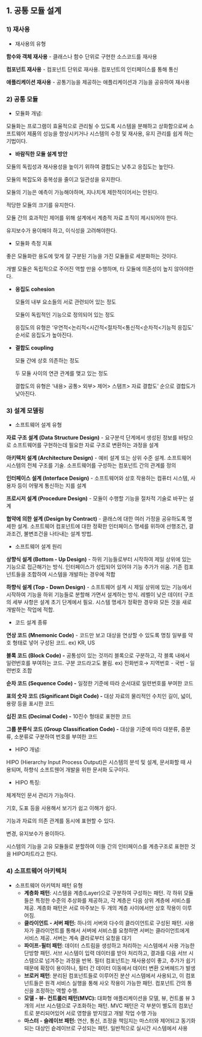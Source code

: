 ## 1. 공통 모듈 설계

### 1) 재사용

- 재사용의 유형

**함수와 객체 재사용** - 클래스나 함수 단위로 구현한 소스코드를 재사용

**컴포넌트 재사용** - 컴포넌트 단위로 재사용. 컴포넌트의 인터페이스를 통해 통신

**애플리케이션 재사용** - 공통기능을 제공하는 애플리케이션과 기능을 공유하여 재사용

### 2) 공통 모듈

- 모듈화 개념:

모듈화는 프로그램이 효율적으로 관리될 수 있도록 시스템을 분해하고 상화함으로써 소프트웨어 제품의 성능을 향상시키거나 시스템의 수정 및 재사용, 유지 관리를 쉽게 하는 기법이다.

- **바람직한 모듈 설계 방안**

모듈의 독립성과 재사용성을 높이기 위하여 결합도는 낮추고 응집도는 높인다.

모듈의 복잡도와 중복성을 줄이고 일관성을 유지한다.

모듈의 기능은 예측이 가능해야하며, 지나치게 제한적이어서는 안된다.

적당한 모듈의 크기를 유지한다.

모듈 간의 효과적인 제어를 위해 설계에서 계층적 자료 조직이 제시되어야 한다.

유지보수가 용이해야 하고, 이식성을 고려해야한다.

- 모듈화 측정 지표

좋은 모듈화란 용도에 맞게 잘 구분된 기능을 가진 모듈들로 세분화하는 것이다.

개별 모듈은 독립적으로 주어진 역할 만을 수행하며, 타 모듈에 의존성이 높지 않아야한다.

- **응집도 cohesion**

  모듈의 내부 요소들의 서로 관련되어 있는 정도

  모듈이 독립적인 기능으로 정의되어 있는 정도

  응집도의 유형은 ‘우연적<논리적<시간적<절차적<통신적<순차적<기능적 응집도’ 순서로 응집도가 높아진다.

- **결합도 coupling**

  모듈 간에 상호 의존하는 정도

  두 모듈 사이의 연관 관계를 맺고 있는 정도

  결합도의 유형은 ‘내용> 공통> 외부> 제어> 스탬프> 자료 결합도’ 순으로 결합도가 낮아진다.


### 3) 설계 모델링

- 소프트웨어 설계 유형

**자료 구조 설계 (Data Structure Design)** - 요구분석 단계에서 생성된 정보를 바탕으로 소프트웨어를 구현하는데 필요한 자료 구조로 변환하는 과정을 설계

**아키텍처 설계 (Architecture Design)** - 예비 설계 또는 상위 수준 설계. 소프트웨어 시스템의 전체 구조를 기술. 소프트웨어를 구성하는 컴포넌트 간의 관계를 정의

**인터페이스 설계 (Interface Design)** - 소프트웨어와 상호 작용하는 컴퓨터 시스템, 사용자 등이 어떻게 통신하는 지를 설계

**프로시저 설계 (Procedure Design)** - 모듈이 수행할 기능을 절차적 기술로 바꾸는 설계

**협약에 의한 설계 (Design by Contract)** - 클래스에 대한 여러 가정을 공유하도록 명세한 설계. 소프트웨어 컴포넌트에 대한 정확한 인터페이스 명세를 위하여 선행조건, 결과조건, 불변조건을 나타내는 설계 방법.

- 소프트웨어 설계 원리

**상향식 설계 (Bottom - Up Design)** - 하위 기능들로부터 시작하여 제일 상위에 있는 기능으로 접근해가는 방식. 인터페이스가 성립되어 있어야 기능 추가가 쉬움. 기존 컴포넌트들을 조합하여 시스템을 개발하는 경우에 적합

**하향식 설계 (Top - Down Design)** - 소프트웨어 설계 시 제일 상위에 있는 기능에서 시작하여 기능을 하위 기능들로 분할해 가면서 설계하는 방식. 레벨이 낮은 데이터 구조의 세부 사항은 설계 초기 단계에서 필요. 시스템 명세가 정확한 경우와 모든 것을 새로 개발하는 작업에 적합.

- 코드 설계 종류

**연상 코드 (Mnemonic Code)** - 코드만 보고 대상을 연상할 수 있도록 명칭 일부를 약호 형태로 넣어 구성된 코드. ex) KR, US

**블록 코드 (Block Code) -** 공통성이 있는 것끼리 블록으로 구분하고, 각 블록 내에서 일련번호를 부여하는 코드. 구분 코드라고도 불림.  ex) 전화번호→ 지역번호 - 국번 - 일련번호 조합

**순차 코드 (Sequence Code) -** 일정한 기준에 따라 순서대로 일련번호를 부여한 코드

**표의 숫자 코드 (Significant Digit Code) -** 대상 자료의 물리적인 수치인 길이, 넓이, 용량 등을 표시한 코드

**십진 코드 (Decimal Code) -** 10진수 형태로 표현한 코드

**그룹 분류식 코드 (Group Classification Code) -** 대상을 기준에 따라 대분류, 중분류, 소분류로 구분하여 번호를 부여한 코드

- HIPO 개념:

HIPO (Hierarchy Input Process Output)은 시스템의 분석 및 설계, 문서화할 때 사용되며, 하향식 소프트웬어 개발을 위한 문서화 도구이다.

- HIPO 특징:

체계적인 문서 관리가 가능하다.

기호, 도표 등을 사용해서 보기가 쉽고 이해가 쉽다.

기능과 자료의 의존 관계를 동시에 표현할 수 있다.

변경, 유지보수가 용이하다.

시스템의 기능을 고유 모듈들로 분할하여 이들 간의 인터페이스를 계층구조로 표현한 것을 HIPO차트라고 한다.

### 4) 소프트웨어 아키텍처

- 소프트웨어 아키텍처 패턴 유형
    - **계층화 패턴**: 시스템을 계층(Layer)으로 구분하여 구성하는 패턴. 각 하위 모듈들은 특정한 수준의 추상화를 제공하고, 각 계층은 다음 상위 계층에 서비스를 제공.  계층화 패턴은 서로 마주보는 두 개의 계층 사이에서만 상호 작용이 이루어짐.
    - **클라이언트 - 서버 패턴:** 하나의 서버와 다수의 클라이언트로 구성된 패턴. 사용자가 클라이언트를 통해서 서버에 서비스를 요청하면 서버는 클라이언트에게 서비스 제공. 서버는 계속 클라로부터 요청을 대기
    - **파이프-필터 패턴**: 데이터 스트림을 생성하고 처리하는 시스템에서 사용 가능한 단방향 패턴. 서브 시스템이 입력 데이터를 받아 처리하고, 결과를 다음 서브 시스템으로 넘겨주는 과정을 반복. 필터 컴포넌트는 재사용성이 좋고, 추가가 쉽기 때문에 확장이 용이하나, 필터 간 데이터 이동에서 데이터 변환 오버헤드가 발생
    - **브로커 패턴**: 분리된 컴포넌트들로 이루어진 분산 시스템에서 사용되고, 이 컴포넌트들은 원격 서비스 실행을 통해 사오 작용이 가능한 패턴. 컴포넌트 간의 통신을 조정하는 역할 수행.
    - **모델 - 뷰- 컨트롤러 패턴(MVC):** 대화형 애플리케이션을 모델, 뷰, 컨트롤 뷰 3개의 서브 시스템으로 구조화하는 패턴. MVC 패턴은 각 부분이 별도의 컴포넌트로 분리되어있어 서로 영향을 받지않고 개발 작업 수행 가능
    - **마스터 - 슬레이브 패턴:** 연산, 통신, 조정을 책임지는 마스터와 제어되고 동기화되는 대상인 슽레이브로 구성되는 패턴. 일반적으로 실시간 시스템에서 사용